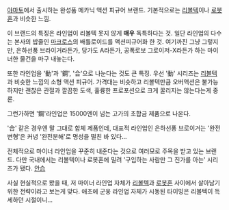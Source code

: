 [야마토](%EC%95%BC%EB%A7%88%ED%86%A0%28%ED%9A%8C%EC%82%AC%29.md)에서 출시하는 완성품
메카닉 액션 피규어 브랜드. 기본적으로는 [리볼텍](%EB%A6%AC%EB%B3%BC%ED%85%8D.md)이나
[로봇혼](%EB%A1%9C%EB%B4%87%ED%98%BC.md)과 비슷한 느낌.

이 브랜드의 특징은 라인업이 리볼텍 못지 않게 **매우** 독특하다는 것. 일단 라인업의 다수는 본사의 밥줄인
[마크로스](%EB%A7%88%ED%81%AC%EB%A1%9C%EC%8A%A4.md)의 배틀로이드를 액션피규어화 한 것. 여기까진 그냥
그렇지만, 은하선풍 브라이거라든가, 당가도 A라든가, 공폭로보 그로이저-X라든가 하는 마이너한 물건을 마구 내놓는다.

또한 라인업을 '動'과 '鋼', '合'으로 나눈다는 것도 큰 특징. 우선 '動' 시리즈는
[리볼텍](%EB%A6%AC%EB%B3%BC%ED%85%8D.md)과 비슷한 느낌의 소형 액션 피규어. 가격대는 비슷하고 리볼텍만큼
오버액션은 불가능하지만 괜찮은 관절과 깔끔한 도색, 훌륭한 프로포션으로 크게 꿀리지는 않는다는게 중론.

그런가하면 '鋼'라인업은 15000엔이 넘는 고가의 초합금 제품으로 나온다.  

'合' 같은 경우엔 말 그대로 합체 제품인데, 대표적 라인업인 은하선풍 브로이거는 '완전변형'은 커녕 '완전분해'로 명성을 떨친 바
있다...  

전체적으로 마이너 라인업을 꾸준히 내준다는 것으로 여러모로 주목을 받고 있는 브랜드. 다만 국내에서는 리볼텍이나 로봇혼에 밀려 '구입하는
사람만 그 진가를 아는' 시리즈가 됐다. [안습](%EC%95%88%EC%8A%B5.md)

사실 현실적으로 봤을 때, 저 마이너 라인업 자체가 [리볼텍](%EB%A6%AC%EB%B3%BC%ED%85%8D.md)과
[로봇혼](%EB%A1%9C%EB%B4%87%ED%98%BC.md) 사이에서 살아남기 위한 전략이라고 보는게 맞다. 애초에 군웅 라인업
자체가 시동된 타이밍은 리볼텍이 득세하던 시절이니...

